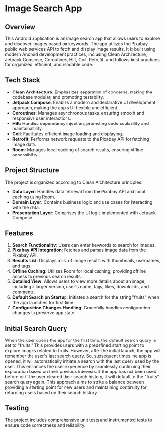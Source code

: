 # Image Search App

## Overview

This Android application is an image search app that allows users to explore and discover images based on keywords. The app utilizes the Pixabay public web services API to fetch and display image results. It is built using modern Android development practices, including Clean Architecture, Jetpack Compose, Coroutines, Hilt, Coil, Retrofit, and follows best practices for organized, efficient, and readable code.

## Tech Stack

- **Clean Architecture**: Emphasizes separation of concerns, making the codebase modular, and promoting testability.
- **Jetpack Compose**: Enables a modern and declarative UI development approach, making the app's UI flexible and efficient.
- **Coroutines**: Manages asynchronous tasks, ensuring smooth and responsive user interactions.
- **Hilt**: Handles dependency injection, promoting code scalability and maintainability.
- **Coil**: Facilitates efficient image loading and displaying.
- **Retrofit**: Performs network requests to the Pixabay API for fetching image data.
- **Room**: Manages local caching of search results, ensuring offline accessibility.

## Project Structure

The project is organized according to Clean Architecture principles:

- **Data Layer**: Handles data retrieval from the Pixabay API and local caching using Room.
- **Domain Layer**: Contains business logic and use cases for interacting with the data.
- **Presentation Layer**: Comprises the UI logic implemented with Jetpack Compose.

## Features

1. **Search Functionality**: Users can enter keywords to search for images.
2. **Pixabay API Integration**: Fetches and parses image data from the Pixabay API.
3. **Results List**: Displays a list of image results with thumbnails, usernames, and tags.
4. **Offline Caching**: Utilizes Room for local caching, providing offline access to previous search results.
5. **Detailed View**: Allows users to view more details about an image, including a larger version, user's name, tags, likes, downloads, and comments.
6. **Default Search on Startup**: Initiates a search for the string "fruits" when the app launches for first time.
7. **Configuration Changes Handling**: Gracefully handles configuration changes to preserve app state.

## Initial Search Query

When the user opens the app for the first time, the default search query is set to "fruits." This provides users with a predefined starting point to explore images related to fruits.
However, after the initial launch, the app will remember the user's last search query. So, subsequent times the app is opened, it will automatically initiate a search with the last query used by the user. This enhances the user experience by seamlessly continuing their exploration based on their previous interests.
If the app has not been used before or if the user cleared their search history, it will default to the "fruits" search query again.
This approach aims to strike a balance between providing a starting point for new users and maintaining continuity for returning users based on their search history.

## Testing

The project includes comprehensive unit tests and instrumented tests to ensure code correctness and reliability.
